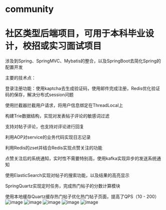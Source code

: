 # community
# <font face="黑体" >社区类型后端项目，可用于本科毕业设计，校招或实习面试项目</font>



涉及到Spring、SpringMVC、Mybatis的整合，以及SpringBoot去简化Spring的配置开发

主要的技术点：

登录注册功能：使用kaptcha去生成验证码，使用邮件完成注册，Redis优化验证码的保存，解决分布式session问题

使用拦截器拦截用户请求，将用户信息绑定在ThreadLocal上

构建Trie数据结构，实现对发表帖子评论的敏感词过滤

支持对帖子评论，也支持对评论进行回复

利用AOP对service的业务代码实现日志记录

利用Redis的zset并结合Redis实现点赞关注的功能

点赞关注后的系统通知，实时性不需要特别高，使用kafka实现异步的发送系统通知

使用ElasticSearch实现对帖子的搜索功能，以及结果的高亮显示

SpringQuartz实现定时任务，完成热门帖子的分数计算模块

使用本地缓存Quartz缓存热门帖子优化热门帖子页面，提高了QPS（10 - 200）
![image](https://user-images.githubusercontent.com/39627757/115350664-f7181500-a1e7-11eb-90df-d3b38eea2991.png)
![image](https://user-images.githubusercontent.com/39627757/115350723-06975e00-a1e8-11eb-821f-1352b36bef15.png)
![image](https://user-images.githubusercontent.com/39627757/115350746-0eef9900-a1e8-11eb-90d8-7e37992131fb.png)
![image](https://user-images.githubusercontent.com/39627757/115350771-19aa2e00-a1e8-11eb-99df-68c08d23ae56.png)
![image](https://user-images.githubusercontent.com/39627757/115350801-2169d280-a1e8-11eb-8dfc-7b1431c8953a.png)
